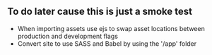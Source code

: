 ## To do later cause this is just a smoke test

* When importing assets use ejs to swap asset locations between production and development flags
* Convert site to use SASS and Babel by using the '/app' folder